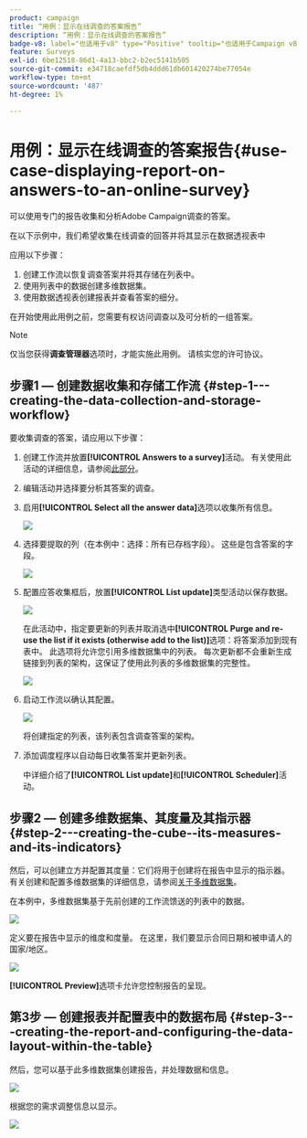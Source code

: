 ```yaml
---
product: campaign
title: “用例：显示在线调查的答案报告”
description: “用例：显示在线调查的答案报告”
badge-v8: label="也适用于v8" type="Positive" tooltip="也适用于Campaign v8"
feature: Surveys
exl-id: 6be12518-86d1-4a13-bbc2-b2ec5141b505
source-git-commit: e34718caefdf5db4ddd61db601420274be77054e
workflow-type: tm+mt
source-wordcount: '487'
ht-degree: 1%

---
```


# 用例：显示在线调查的答案报告{#use-case-displaying-report-on-answers-to-an-online-survey}



可以使用专门的报告收集和分析Adobe Campaign调查的答案。

在以下示例中，我们希望收集在线调查的回答并将其显示在数据透视表中

应用以下步骤：

1. 创建工作流以恢复调查答案并将其存储在列表中。
1. 使用列表中的数据创建多维数据集。
1. 使用数据透视表创建报表并查看答案的细分。

在开始使用此用例之前，您需要有权访问调查以及可分析的一组答案。

>[!NOTE]
>
>仅当您获得&#x200B;**调查管理器**&#x200B;选项时，才能实施此用例。 请核实您的许可协议。

## 步骤1 — 创建数据收集和存储工作流 {#step-1---creating-the-data-collection-and-storage-workflow}

要收集调查的答案，请应用以下步骤：

1. 创建工作流并放置&#x200B;**[!UICONTROL Answers to a survey]**&#x200B;活动。 有关使用此活动的详细信息，请参阅[此部分](../../surveys/using/publish-track-and-use-collected-data.md#using-the-collected-data)。
1. 编辑活动并选择要分析其答案的调查。
1. 启用&#x200B;**[!UICONTROL Select all the answer data]**&#x200B;选项以收集所有信息。

   ![](assets/reporting_usecase_1_01.png)

1. 选择要提取的列（在本例中：选择：所有已存档字段）。 这些是包含答案的字段。

   ![](assets/reporting_usecase_1_02.png)

1. 配置应答收集框后，放置&#x200B;**[!UICONTROL List update]**&#x200B;类型活动以保存数据。

   ![](assets/reporting_usecase_1_04.png)

   在此活动中，指定要更新的列表并取消选中&#x200B;**[!UICONTROL Purge and re-use the list if it exists (otherwise add to the list)]**&#x200B;选项：将答案添加到现有表中。 此选项将允许您引用多维数据集中的列表。 每次更新都不会重新生成链接到列表的架构，这保证了使用此列表的多维数据集的完整性。

   ![](assets/reporting_usecase_1_03.png)

1. 启动工作流以确认其配置。

   ![](assets/reporting_usecase_1_05.png)

   将创建指定的列表，该列表包含调查答案的架构。

1. 添加调度程序以自动每日收集答案并更新列表。

   中详细介绍了&#x200B;**[!UICONTROL List update]**&#x200B;和&#x200B;**[!UICONTROL Scheduler]**&#x200B;活动。

## 步骤2 — 创建多维数据集、其度量及其指示器 {#step-2---creating-the-cube--its-measures-and-its-indicators}

然后，可以创建立方并配置其度量：它们将用于创建将在报告中显示的指示器。 有关创建和配置多维数据集的详细信息，请参阅[关于多维数据集](../../reporting/using/ac-cubes.md)。

在本例中，多维数据集基于先前创建的工作流馈送的列表中的数据。

![](assets/reporting_usecase_2_01.png)

定义要在报告中显示的维度和度量。 在这里，我们要显示合同日期和被申请人的国家/地区。

![](assets/reporting_usecase_2_02.png)

**[!UICONTROL Preview]**&#x200B;选项卡允许您控制报告的呈现。

## 第3步 — 创建报表并配置表中的数据布局 {#step-3---creating-the-report-and-configuring-the-data-layout-within-the-table}

然后，您可以基于此多维数据集创建报告，并处理数据和信息。

![](assets/reporting_usecase_3_01.png)

根据您的需求调整信息以显示。

![](assets/reporting_usecase_3_02.png)
